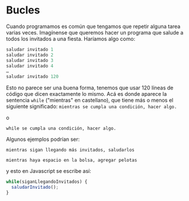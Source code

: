 # Bucles
 
Cuando programamos es común que tengamos que repetir alguna tarea varias veces.
Imagínense que queremos hacer un programa que salude a todos los invitados a una fiesta. Haríamos algo como:
```javascript
saludar invitado 1
saludar invitado 2
saludar invitado 3
saludar invitado 4
…
saludar invitado 120
```

Esto no parece ser una buena forma, tenemos que usar 120 líneas de código que dicen exactamente lo mismo.
Acá es donde aparece la sentencia `while` ("mientras" en castellano), que tiene más o menos el siguiente significado:
`mientras se cumpla una condición, hacer algo.`

o

`while se cumpla una condición, hacer algo.`

Algunos ejemplos podrían ser:

`mientras sigan llegando más invitados, saludarlos`

`mientras haya espacio en la bolsa, agregar pelotas`

y esto en Javascript se escribe así:

```javascript
while(siganLlegandoInvitados) {
  saludarInvitado();
}
```
